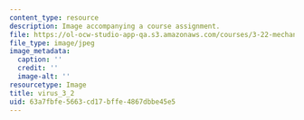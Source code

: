 ```yaml
---
content_type: resource
description: Image accompanying a course assignment.
file: https://ol-ocw-studio-app-qa.s3.amazonaws.com/courses/3-22-mechanical-behavior-of-materials-spring-2008/63a7fbfe5663cd17bffe4867dbbe45e5_virus_3_2.jpg
file_type: image/jpeg
image_metadata:
  caption: ''
  credit: ''
  image-alt: ''
resourcetype: Image
title: virus_3_2
uid: 63a7fbfe-5663-cd17-bffe-4867dbbe45e5
---
```

